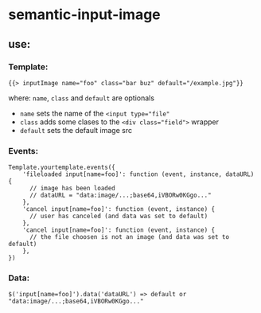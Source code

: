 # semantic-input-image

## use:

### Template:
    {{> inputImage name="foo" class="bar buz" default="/example.jpg"}}

where: `name`, `class` and `default` are optionals

* `name` sets the name of the `<input type="file"`
* `class` adds some clases to the `<div class="field">` wrapper
* `default` sets the default image src

### Events:

    Template.yourtemplate.events({
        'fileloaded input[name=foo]': function (event, instance, dataURL) {
          // image has been loaded
          // dataURL = "data:image/...;base64,iVBORw0KGgo..."
        },
        'cancel input[name=foo]': function (event, instance) {
          // user has canceled (and data was set to default)
        },
        'cancel input[name=foo]': function (event, instance) {
          // the file choosen is not an image (and data was set to default)
        },
    })

### Data:
    $('input[name=foo]').data('dataURL') => default or "data:image/...;base64,iVBORw0KGgo..."
